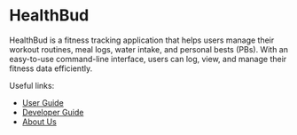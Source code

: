 # HealthBud

HealthBud is a fitness tracking application that helps users manage their workout routines, meal logs, water intake, and
personal bests (PBs). With an easy-to-use command-line interface, users can log, view, and manage their fitness data
efficiently.

Useful links:
* [User Guide](UserGuide.md)
* [Developer Guide](DeveloperGuide.md)
* [About Us](AboutUs.md)